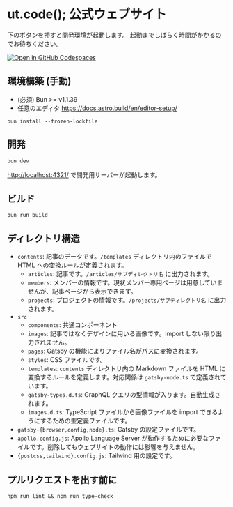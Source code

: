 # ut.code(); 公式ウェブサイト

下のボタンを押すと開発環境が起動します。
起動までしばらく時間がかかるのでお待ちください。

[![Open in GitHub Codespaces](https://github.com/codespaces/badge.svg)](https://codespaces.new/ut-code/website)

## 環境構築 (手動)

- (必須) Bun >= v1.1.39
- 任意のエディタ https://docs.astro.build/en/editor-setup/

```shell
bun install --frozen-lockfile
```

## 開発

```shell
bun dev
```

<http://localhost:4321/> で開発用サーバーが起動します。

## ビルド

```shell
bun run build
```

## ディレクトリ構造

- `contents`: 記事のデータです。`/templates` ディレクトリ内のファイルで HTML への変換ルールが定義されます。
  - `articles`: 記事です。`/articles/サブディレクトリ名` に出力されます。
  - `members`: メンバーの情報です。現状メンバー専用ページは用意していませんが、記事ページから表示できます。
  - `projects`: プロジェクトの情報です。`/projects/サブディレクトリ名` に出力されます。
- `src`
  - `components`: 共通コンポーネント
  - `images`: 記事ではなくデザインに用いる画像です。import しない限り出力されません。
  - `pages`: Gatsby の機能によりファイル名がパスに変換されます。
  - `styles`: CSS ファイルです。
  - `templates`: `contents` ディレクトリ内の Markdown ファイルを HTML に変換するルールを定義します。対応関係は `gatsby-node.ts` で定義されています。
  - `gatsby-types.d.ts`: GraphQL クエリの型情報が入ります。自動生成されます。
  - `images.d.ts`: TypeScript ファイルから画像ファイルを import できるようにするための型定義ファイルです。
- `gatsby-{browser,config,node}.ts`: Gatsby の設定ファイルです。
- `apollo.config.js`: Apollo Language Server が動作するために必要なファイルです。削除してもウェブサイトの動作には影響を与えません。
- `{postcss,tailwind}.config.js`: Tailwind 用の設定です。

## プルリクエストを出す前に

```shell
npm run lint && npm run type-check
```

